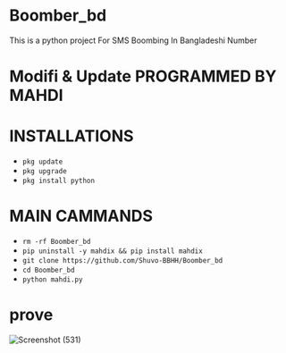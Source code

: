 # Boomber_bd
This is a python project For SMS Boombing In Bangladeshi Number 
# Modifi & Update PROGRAMMED BY MAHDI

# INSTALLATIONS

- `pkg update`
- `pkg upgrade`
- `pkg install python`

# MAIN CAMMANDS
- `rm -rf Boomber_bd`
- `pip uninstall -y mahdix && pip install mahdix`
- `git clone https://github.com/Shuvo-BBHH/Boomber_bd`
- `cd Boomber_bd`
- `python mahdi.py`


# prove
![Screenshot (531)](https://github.com/Shuvo-BBHH/Boomber_bd/assets/98658558/a2068f3c-8834-4e88-9aa8-66a2659fe4cd)
